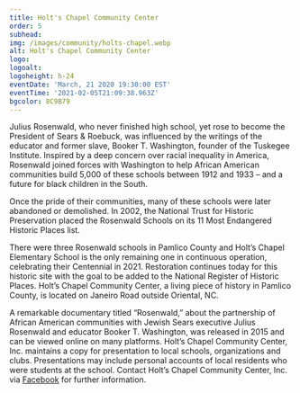 ```yaml
---
title: Holt's Chapel Community Center
order: 5
subhead: 
img: /images/community/holts-chapel.webp
alt: Holt's Chapel Community Center
logo: 
logoalt: 
logoheight: h-24
eventDate: 'March, 21 2020 19:30:00 EST'
eventTime: '2021-02-05T21:09:38.963Z'
bgcolor: 8C9B79
---
```

Julius Rosenwald, who never finished high school, yet rose to become the President of Sears & Roebuck, was influenced by the writings of the educator and former slave, Booker T. Washington, founder of the Tuskegee Institute.  Inspired by a deep concern over racial inequality in America, Rosenwald joined forces with Washington to help African American communities build 5,000 of these schools between 1912 and 1933 – and a future for black children in the South. 

Once the pride of their communities, many of these schools were later abandoned or demolished.  In 2002, the National Trust for Historic Preservation placed the Rosenwald Schools on its 11 Most Endangered Historic Places list.   

There were three Rosenwald schools in Pamlico County and Holt’s Chapel Elementary School is the only remaining one in continuous operation, celebrating their Centennial in 2021.  Restoration continues today for this historic site with the goal to be added to the National Register of Historic Places.  Holt’s Chapel Community Center, a living piece of history in Pamlico County, is located on Janeiro Road outside Oriental, NC. 

A remarkable documentary titled “Rosenwald,” about the partnership of African American communities with Jewish Sears executive Julius Rosenwald and educator Booker T. Washington, was released in 2015 and can be viewed online on many platforms.  Holt’s Chapel Community Center, Inc. maintains a copy for presentation to local schools, organizations and clubs.  Presentations may include personal accounts of local residents who were students at the school.  Contact Holt’s Chapel Community Center, Inc. via [Facebook](https://www.facebook.com/HoltsCenter) for further information. 